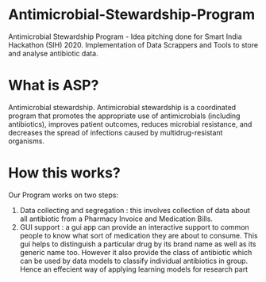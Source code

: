 # Antimicrobial-Stewardship-Program
Antimicrobial Stewardship Program - Idea pitching done for Smart India Hackathon (SIH) 2020. Implementation of Data Scrappers and Tools to store and analyse antibiotic data.
# What is ASP?
Antimicrobial stewardship. Antimicrobial stewardship is a coordinated program that promotes the appropriate use of antimicrobials (including antibiotics), improves patient outcomes, reduces microbial resistance, and decreases the spread of infections caused by multidrug-resistant organisms.
# How this works?
Our Program works on two steps:
  1. Data collecting and segregation : this involves collection of data about all antibiotic from a Pharmacy Invoice and Medication Bills.
  2. GUI support : a gui app can provide an interactive support to common people to know what sort of medication they are about to consume. This gui helps to distinguish a particular drug by its brand name as well as its generic name too. However it also provide the class of antibiotic which can be used by data models to classify individual antibiotics in group. Hence an effecient way of applying learning models for research part
  
